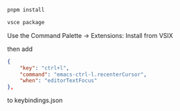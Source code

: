 ```bash
pnpm install
```

```bash
vsce package
```

Use the Command Palette -> Extensions: Install from VSIX

then add 
```json
{
    "key": "ctrl+l",
    "command": "emacs-ctrl-l.recenterCursor",
    "when": "editorTextFocus"
},
```
to keybindings.json
